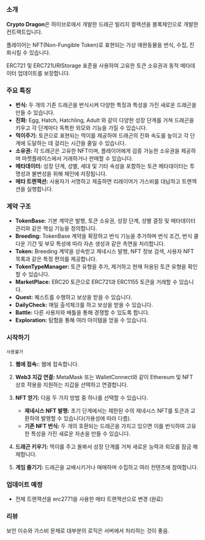 ##

### 소개

**Crypto Dragon**은 하이브로에서 개발한 드래곤 빌리지 컬렉션을 블록체인으로 개발한 컨트랙트입니다.

플레이어는 NFT(Non-Fungible Token)로 표현되는 가상 애완동물을 번식, 수집, 진화시킬 수 있습니다.

ERC721 및 ERC721URIStorage 표준을 사용하여 고유한 토큰 소유권과 동적 메타데이터 업데이트를 보장합니다.

### 주요 특징

- **번식:** 두 개의 기존 드래곤을 번식시켜 다양한 특징과 특성을 가진 새로운 드래곤을 만들 수 있습니다.
- **진화:** Egg, Hatch, Hatchling, Adult 와 같이 다양한 성장 단계를 거쳐 드래곤을 키우고 각 단계마다 독특한 외모와 기능을 가질 수 있습니다.
- **먹이주기:** 토큰으로 표현되는 먹이를 제공하여 드래곤의 진화 속도를 높이고 각 단계에 도달하는 데 걸리는 시간을 줄일 수 있습니다.
- **소유권:** 각 드래곤은 고유한 NFT이며, 플레이어에게 검증 가능한 소유권을 제공하며 마켓플레이스에서 거래하거나 판매할 수 있습니다.
- **메타데이터:** 성장 단계, 성별, 세대 및 기타 속성을 포함하는 토큰 메타데이터는 투명성과 불변성을 위해 체인에 저장됩니다.
- **메타 트랜잭션:** 사용자가 서명하고 제출하면 리레이어가 가스비를 대납하고 트랜잭션을 실행합니다.

### 계약 구조

- **TokenBase:** 기본 계약은 발행, 토큰 소유권, 성장 단계, 성별 결정 및 메타데이터 관리와 같은 핵심 기능을 정의합니다.
- **Breeding:** TokenBase 계약을 확장하고 번식 기능을 추가하며 번식 조건, 번식 쿨다운 기간 및 부모 특성에 따라 자손 생성과 같은 측면을 처리합니다.
- **Token:** Breeding 계약을 상속받고 제네시스 발행, NFT 정보 검색, 사용자 NFT 목록과 같은 특정 편의를 제공합니다.
- **TokenTypeManager:** 토큰 유형을 추가, 제거하고 현재 허용된 토큰 유형을 확인할 수 있습니다.
- **MarketPlace:** ERC20 토큰으로 ERC721과 ERC1155 토큰을 거래할 수 있습니다.
- **Quest:** 퀘스트를 수행하고 보상을 받을 수 있습니다.
- **DailyCheck:** 매일 출석체크를 하고 보상을 받을 수 있습니다.
- **Battle:** 다른 사용자와 배틀을 통해 경쟁할 수 있도록 합니다.
- **Exploration:** 탐험을 통해 여러 아이템을 얻을 수 있습니다.

### 시작하기
    사용불가
1.  **웹에 접속:**: 웹에 접속합니다.
2.  **Web3 지갑 연결:** MetaMask 또는 WalletConnect와 같이 Ethereum 및 NFT 상호 작용을 지원하는 지갑을 선택하고 연결합니다.
3.  **NFT 얻기:** 다음 두 가지 방법 중 하나를 선택할 수 있습니다.

    - **제네시스 NFT 발행:** 초기 단계에서는 제한된 수의 제네시스 NFT를 토큰과 교환하여 발행할 수 있습니다(가용성에 따라 다름).
    - **기존 NFT 번식:** 두 개의 호환되는 드래곤을 가지고 있으면 이를 번식하여 고유한 특성을 가진 새로운 자손을 만들 수 있습니다.

4.  **드래곤 키우기:** 먹이를 주고 돌봐서 성장 단계를 거쳐 새로운 능력과 외모를 잠금 해제합니다.
5.  **게임 즐기기:** 드래곤을 교배시키거나 매매하며 수집하고 여러 컨텐츠에 참여합니다.

### 업데이트 예정

- 전체 트랜잭션을 erc2771을 사용한 메타 트랜잭션으로 변경 (완료)

### 리뷰

보안 이슈와 가스비 문제로 대부분의 로직은 서버에서 처리하는 것이 좋음.
